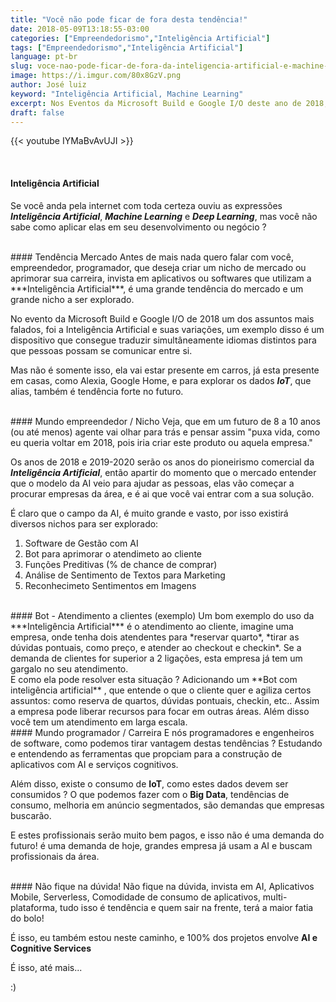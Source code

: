 ```yaml
---
title: "Você não pode ficar de fora desta tendência!"
date: 2018-05-09T13:18:55-03:00
categories: ["Empreendedorismo","Inteligência Artificial"]
tags: ["Empreendedorismo","Inteligência Artificial"]
language: pt-br
slug: voce-nao-pode-ficar-de-fora-da-inteligencia-artificial-e-machine-learning
image: https://i.imgur.com/80x8GzV.png
author: José luiz
keyword: "Inteligência Artificial, Machine Learning"
excerpt: Nos Eventos da Microsoft Build e Google I/O deste ano de 2018,  um assunto muito abordado e apresentado foi a inteligência artificial, e você vai ficar de fora ?
draft: false
---
```



 {{< youtube IYMaBvAvUJI >}}

<br>

#### Inteligência Artificial
Se você anda pela internet com toda certeza ouviu as expressões ***Inteligência Artificial***, ***Machine Learning*** e ***Deep Learning***, mas você não sabe como aplicar elas em seu desenvolvimento ou negócio ?


<Br>
#### Tendência Mercado
Antes de mais nada quero falar com você, empreendedor, programador, que deseja criar um nicho de mercado ou aprimorar sua carreira, invista em aplicativos ou softwares que utilizam a ***Inteligência Artificial***, é uma 
grande tendência do mercado e um grande nicho a ser explorado.


No evento da Microsoft Build e Google I/O de 2018 um dos assuntos mais falados, foi a Inteligência Artificial e suas variações, um exemplo disso é um dispositivo que consegue traduzir simultâneamente idiomas distintos para que pessoas possam se comunicar entre si.

Mas não é somente isso, ela vai estar presente em carros, já esta presente em casas, como Alexia, Google Home, e para explorar os dados ***IoT***, que alias, também é tendência forte no futuro.



<Br>
#### Mundo empreendedor / Nicho
Veja, que em um futuro de 8 a 10 anos (ou até menos) agente vai olhar para trás e pensar assim "puxa vida, como eu queria voltar em 2018, pois iria criar este produto ou aquela empresa."

Os anos de 2018 e 2019-2020 serão os anos do pioneirismo comercial da ***Inteligência Artificial***, então 
apartir do momento que o mercado entender que o modelo da AI veio para ajudar as pessoas, elas vão começar a procurar empresas da área, e é ai que você vai entrar com a sua solução.

É claro que o campo da AI, é muito grande e vasto, por isso existirá diversos nichos para ser explorado:

1. Software de Gestão com AI
2. Bot para aprimorar o atendimeto ao cliente
3. Funções Preditivas (% de chance de comprar)
4. Análise de Sentimento de Textos para Marketing
5. Reconhecimeto Sentimentos em Imagens


<Br>
#### Bot - Atendimento a clientes (exemplo)
Um bom exemplo do uso da ***Inteligência Artificial*** é o atendimento ao cliente, imagine uma empresa, onde tenha dois atendentes para *reservar quarto*, *tirar as dúvidas pontuais, como preço, e atender ao checkout e checkin*.
Se a demanda de clientes for superior a 2 ligações, esta empresa já tem um gargalo no seu atendimento.

<br>
E como ela pode resolver esta situação ? Adicionando um **Bot com inteligência artificial** , que entende o que o cliente quer e agiliza certos assuntos: como reserva de quartos, dúvidas pontuais, checkin, etc.. Assim a empresa pode liberar recursos para focar em outras áreas. Além disso você tem um atendimento em larga escala.



<Br>
#### Mundo programador / Carreira
E nós programadores e engenheiros de software, como podemos tirar vantagem destas tendências ? Estudando e entendendo as ferramentas que propciam para a construção de aplicativos com AI e serviços cognitivos.

Além disso, existe o consumo de **IoT**, como estes dados devem ser consumidos ? O que podemos fazer com o **Big Data**, tendências de consumo, melhoria em anúncio segmentados, são demandas que empresas buscarão.

E estes profissionais serão muito bem pagos, e isso não é uma demanda do futuro! é uma demanda de hoje, grandes empresa já usam a AI e buscam profissionais da área.


<Br>
#### Não fique na dúvida!
Não fique na dúvida, invista em AI, Aplicativos Mobile, Serverless, Comodidade de consumo de aplicativos, multi-plataforma, tudo isso é tendência e quem sair na frente, terá a maior fatia do bolo!

É isso, eu também estou neste caminho, e 100% dos projetos envolve **AI e Cognitive Services**

É isso, até mais...

 :) 

